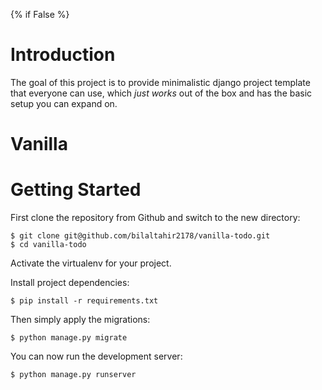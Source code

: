 {% if False %}

# Introduction

The goal of this project is to provide minimalistic django project template that everyone can use, which _just works_ out of the box and has the basic setup you can expand on. 

# Vanilla

# Getting Started

First clone the repository from Github and switch to the new directory:

    $ git clone git@github.com/bilaltahir2178/vanilla-todo.git
    $ cd vanilla-todo
    
Activate the virtualenv for your project.
    
Install project dependencies:

    $ pip install -r requirements.txt
    
    
Then simply apply the migrations:

    $ python manage.py migrate
    

You can now run the development server:

    $ python manage.py runserver
